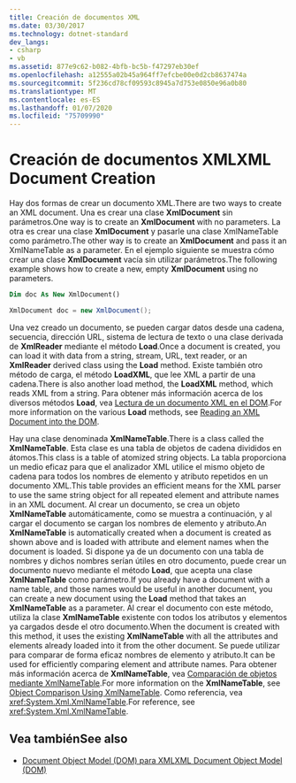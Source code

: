 ```yaml
---
title: Creación de documentos XML
ms.date: 03/30/2017
ms.technology: dotnet-standard
dev_langs:
- csharp
- vb
ms.assetid: 877e9c62-b082-4bfb-bc5b-f47297eb30ef
ms.openlocfilehash: a12555a02b45a964ff7efcbe00e0d2cb8637474a
ms.sourcegitcommit: 5f236cd78cf09593c8945a7d753e0850e96a0b80
ms.translationtype: MT
ms.contentlocale: es-ES
ms.lasthandoff: 01/07/2020
ms.locfileid: "75709990"
---
```

# <a name="xml-document-creation"></a><span data-ttu-id="d5ae5-102">Creación de documentos XML</span><span class="sxs-lookup"><span data-stu-id="d5ae5-102">XML Document Creation</span></span>
<span data-ttu-id="d5ae5-103">Hay dos formas de crear un documento XML.</span><span class="sxs-lookup"><span data-stu-id="d5ae5-103">There are two ways to create an XML document.</span></span> <span data-ttu-id="d5ae5-104">Una es crear una clase **XmlDocument** sin parámetros.</span><span class="sxs-lookup"><span data-stu-id="d5ae5-104">One way is to create an **XmlDocument** with no parameters.</span></span> <span data-ttu-id="d5ae5-105">La otra es crear una clase **XmlDocument** y pasarle una clase XmlNameTable como parámetro.</span><span class="sxs-lookup"><span data-stu-id="d5ae5-105">The other way is to create an **XmlDocument** and pass it an XmlNameTable as a parameter.</span></span> <span data-ttu-id="d5ae5-106">En el ejemplo siguiente se muestra cómo crear una clase **XmlDocument** vacía sin utilizar parámetros.</span><span class="sxs-lookup"><span data-stu-id="d5ae5-106">The following example shows how to create a new, empty **XmlDocument** using no parameters.</span></span>  
  
```vb  
Dim doc As New XmlDocument()  
```  
  
```csharp  
XmlDocument doc = new XmlDocument();  
```  
  
 <span data-ttu-id="d5ae5-107">Una vez creado un documento, se pueden cargar datos desde una cadena, secuencia, dirección URL, sistema de lectura de texto o una clase derivada de **XmlReader** mediante el método **Load**.</span><span class="sxs-lookup"><span data-stu-id="d5ae5-107">Once a document is created, you can load it with data from a string, stream, URL, text reader, or an **XmlReader** derived class using the **Load** method.</span></span> <span data-ttu-id="d5ae5-108">Existe también otro método de carga, el método **LoadXML**, que lee XML a partir de una cadena.</span><span class="sxs-lookup"><span data-stu-id="d5ae5-108">There is also another load method, the **LoadXML** method, which reads XML from a string.</span></span> <span data-ttu-id="d5ae5-109">Para obtener más información acerca de los diversos métodos **Load**, vea [Lectura de un documento XML en el DOM](../../../../docs/standard/data/xml/reading-an-xml-document-into-the-dom.md).</span><span class="sxs-lookup"><span data-stu-id="d5ae5-109">For more information on the various **Load** methods, see [Reading an XML Document into the DOM](../../../../docs/standard/data/xml/reading-an-xml-document-into-the-dom.md).</span></span>  
  
 <span data-ttu-id="d5ae5-110">Hay una clase denominada **XmlNameTable**.</span><span class="sxs-lookup"><span data-stu-id="d5ae5-110">There is a class called the **XmlNameTable**.</span></span> <span data-ttu-id="d5ae5-111">Esta clase es una tabla de objetos de cadena divididos en átomos.</span><span class="sxs-lookup"><span data-stu-id="d5ae5-111">This class is a table of atomized string objects.</span></span> <span data-ttu-id="d5ae5-112">La tabla proporciona un medio eficaz para que el analizador XML utilice el mismo objeto de cadena para todos los nombres de elemento y atributo repetidos en un documento XML.</span><span class="sxs-lookup"><span data-stu-id="d5ae5-112">This table provides an efficient means for the XML parser to use the same string object for all repeated element and attribute names in an XML document.</span></span> <span data-ttu-id="d5ae5-113">Al crear un documento, se crea un objeto **XmlNameTable** automáticamente, como se muestra a continuación, y al cargar el documento se cargan los nombres de elemento y atributo.</span><span class="sxs-lookup"><span data-stu-id="d5ae5-113">An **XmlNameTable** is automatically created when a document is created as shown above and is loaded with attribute and element names when the document is loaded.</span></span> <span data-ttu-id="d5ae5-114">Si dispone ya de un documento con una tabla de nombres y dichos nombres serían útiles en otro documento, puede crear un documento nuevo mediante el método **Load**, que acepta una clase **XmlNameTable** como parámetro.</span><span class="sxs-lookup"><span data-stu-id="d5ae5-114">If you already have a document with a name table, and those names would be useful in another document, you can create a new document using the **Load** method that takes an **XmlNameTable** as a parameter.</span></span> <span data-ttu-id="d5ae5-115">Al crear el documento con este método, utiliza la clase **XmlNameTable** existente con todos los atributos y elementos ya cargados desde el otro documento.</span><span class="sxs-lookup"><span data-stu-id="d5ae5-115">When the document is created with this method, it uses the existing **XmlNameTable** with all the attributes and elements already loaded into it from the other document.</span></span> <span data-ttu-id="d5ae5-116">Se puede utilizar para comparar de forma eficaz nombres de elemento y atributo.</span><span class="sxs-lookup"><span data-stu-id="d5ae5-116">It can be used for efficiently comparing element and attribute names.</span></span> <span data-ttu-id="d5ae5-117">Para obtener más información acerca de **XmlNameTable**, vea [Comparación de objetos mediante XmlNameTable](../../../../docs/standard/data/xml/object-comparison-using-xmlnametable.md).</span><span class="sxs-lookup"><span data-stu-id="d5ae5-117">For more information on the **XmlNameTable**, see [Object Comparison Using XmlNameTable](../../../../docs/standard/data/xml/object-comparison-using-xmlnametable.md).</span></span> <span data-ttu-id="d5ae5-118">Como referencia, vea <xref:System.Xml.XmlNameTable>.</span><span class="sxs-lookup"><span data-stu-id="d5ae5-118">For reference, see <xref:System.Xml.XmlNameTable>.</span></span>  
  
## <a name="see-also"></a><span data-ttu-id="d5ae5-119">Vea también</span><span class="sxs-lookup"><span data-stu-id="d5ae5-119">See also</span></span>

- [<span data-ttu-id="d5ae5-120">Document Object Model (DOM) para XML</span><span class="sxs-lookup"><span data-stu-id="d5ae5-120">XML Document Object Model (DOM)</span></span>](../../../../docs/standard/data/xml/xml-document-object-model-dom.md)
